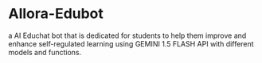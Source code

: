 # Allora-Edubot
 a AI Educhat bot that is dedicated for students to help them improve and enhance self-regulated  learning using GEMINI 1.5 FLASH API with different models and functions.
